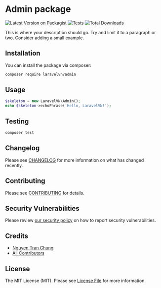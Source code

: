 # Admin package

[![Latest Version on Packagist](https://img.shields.io/packagist/v/laravelvn/admin.svg?style=flat-square)](https://packagist.org/packages/laravelvn/admin)
[![Tests](https://github.com/laravelvn/admin/actions/workflows/run-tests.yml/badge.svg?branch=main)](https://github.com/laravelvn/admin/actions/workflows/run-tests.yml)
[![Total Downloads](https://img.shields.io/packagist/dt/laravelvn/admin.svg?style=flat-square)](https://packagist.org/packages/laravelvn/admin)

This is where your description should go. Try and limit it to a paragraph or two. Consider adding a small example.

## Installation

You can install the package via composer:

```bash
composer require laravelvn/admin
```

## Usage

```php
$skeleton = new LaravelVN\Admin();
echo $skeleton->echoPhrase('Hello, LaravelVN!');
```

## Testing

```bash
composer test
```

## Changelog

Please see [CHANGELOG](CHANGELOG.md) for more information on what has changed recently.

## Contributing

Please see [CONTRIBUTING](.github/CONTRIBUTING.md) for details.

## Security Vulnerabilities

Please review [our security policy](../../security/policy) on how to report security vulnerabilities.

## Credits

-   [Nguyen Tran Chung](https://github.com/laravelvn)
-   [All Contributors](../../contributors)

## License

The MIT License (MIT). Please see [License File](LICENSE.md) for more information.
